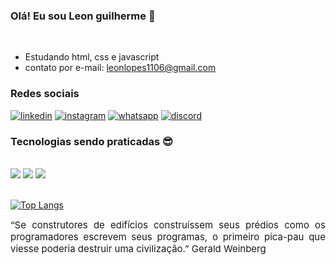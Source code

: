 ### Olá! Eu sou Leon guilherme 🤝
</br>

- Estudando html, css e javascript 
- contato por e-mail: leonlopes1106@gmail.com

### Redes sociais 

[![linkedin](https://img.shields.io/badge/LinkedIn-0077B5?style=for-the-badge&logo=linkedin&logoColor=white)](https://www.linkedin.com/in/leon-guilherme-4947211a4/)
[![instagram](https://img.shields.io/badge/Instagram-E4405F?style=for-the-badge&logo=instagram&logoColor=white)](https://www.instagram.com/leon.guilherme.7/)
[![whatsapp](https://img.shields.io/badge/WhatsApp-25D366?style=for-the-badge&logo=whatsapp&logoColor=white)](https://api.whatsapp.com/qr/TA5BCOKQOQFMK1)
[![discord](https://img.shields.io/badge/Discord-7289DA?style=for-the-badge&logo=discord&logoColor=white)](https://discord.com/channels/@me)

### Tecnologias sendo praticadas 😎

<div style="display: inline_block"></br>
<img src="https://img.shields.io/badge/HTML5-E34F26?style=for-the-badge&logo=html5&logoColor=white"/>
<img src="https://img.shields.io/badge/CSS3-1572B6?style=for-the-badge&logo=css3&logoColor=white"/>
<img src="https://img.shields.io/badge/JavaScript-323330?style=for-the-badge&logo=javascript&logoColor=F7DF1E"/>
</div> </br>

[![Top Langs](https://github-readme-stats.vercel.app/api/top-langs/?username=Leon0887-dev&layout=compact)](https://github.com/Leon0887-dev)
</br>
 <div style="text-align: justify; font-size: 15px; font-family: ">
    “Se construtores de edifícios construíssem seus prédios como os programadores escrevem seus programas, o primeiro pica-pau que viesse poderia destruir uma civilização.”
Gerald Weinberg
 </div>
